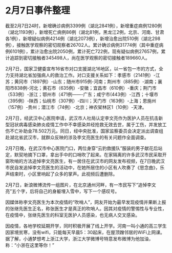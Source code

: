 # 2月7日事件整理

截至2月7日24时，新增确诊病例3399例（湖北2841例），新增重症病例1280例（湖北1193例），新增死亡病例86例（湖北81例，黑龙江2例，北京、河南、甘肃各1例），新增疑似病例4214例（湖北2073例），新增治愈出院510例（湖北298例），接触医学观察的密切观察者26702人。累计确诊病例31774例（其中重症病例6101例），累计治愈出院2050例，累计死亡722例，现有疑似病例27657例，累计追踪到密切接触者345498人，尚在医学观察的密切接触者189660人。

2月7日，国家卫健委宣布16省市对口支援湖北16地区，以一省包一市的方式，全力支持湖北省加强病人的救治工作。对口支援关系如下：孝感市（2141例）-江苏；黄冈市（1897例）-山东；随州市915例-河南；荆州市（885例）-湖南；襄阳市838例-河北；黄石市（635例）-安徽；宜昌市（610例）-重庆；荆门市（533例）-浙江；鄂州市（471例——-广东；咸宁市(443例）-江西；十堰市（395例）-陕西；仙桃市（307例）-四川；天门市（163例）-上海；恩施州（157例）-贵州；潜江市（74例）-北京；神农架林区1（10例）-天津。

2月7日，经武汉中心医院申请，武汉市人社局认定李文亮作为医护人员在抗击新型冠状病毒感染肺炎疫情工作中不幸感染并经抢救无效去世，属于工伤，并发放工伤不亡补助金78.502万元。同日，经中央批准，国家监察委员会决定派出调查组赴湖北省武汉市，就群众反映的涉及李文亮医生的有关问题作全面调查。

2月7日晚，在武汉市中心医院门口，两位身穿“云豹救援队”服装的男子献花后站定，默契地摘下口罩，拿出手中的口哨吹了起来。在家隔离的许多武汉市民采取开窗吹哨的方法追悼李文亮医生，有一居住在武汉市的网友发布视频，在7日晚武汉市民自发追悼李文亮医生的活动中，在她所居住的小区有人吹奏了《思念曲》，乐声结束时，小区里响起了众多的掌声。此视频后遭删除。

2月7日，新浪微博流传一组图片，在北京通州河畔，有一市民写下“追悼李文亮”五个字，后将自己的身躯埋入雪中，写下一个感叹号。

因媒体称李文亮医生为本次疫情的“吹哨人”，网友开始为最早发现疫情并果断上报的张继先医生正名，称张医生才是真正的吹哨人。因其对疫情的警惕性与专业性，在疫情中，张继先医生的科室无医护人员感染，也无病人交叉感染。

因疫情，各地学校延期开学，同时积极开展了线上开学。河南一叫小通的高三学生因家境贫寒，没有wifi，只能每天早晨5：30起床，在屋顶蹭邻居的WiFi上网课。据了解，小通梦想考上浙江大学，浙江大学微博号特意发布微博为他加油，称：“小浙在这里等你！”


